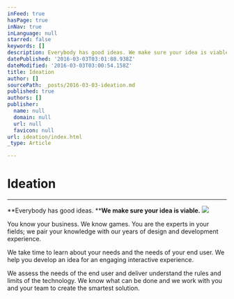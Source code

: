 ```yaml
---
inFeed: true
hasPage: true
inNav: true
inLanguage: null
starred: false
keywords: []
description: Everybody has good ideas. We make sure your idea is viable.
datePublished: '2016-03-03T03:01:08.938Z'
dateModified: '2016-03-03T03:00:54.158Z'
title: Ideation
author: []
sourcePath: _posts/2016-03-03-ideation.md
published: true
authors: []
publisher:
  name: null
  domain: null
  url: null
  favicon: null
url: ideation/index.html
_type: Article

---
```

# Ideation

****

**Everybody has good ideas. ****We make sure your idea is viable.**
![](https://the-grid-user-content.s3-us-west-2.amazonaws.com/8c1d0850-e75f-4b27-9ffb-cd10313514db.jpg)

You know
your business. We know games. You are the experts in your fields; we pair your
knowledge with our years of design and development experience. 

We take time
to learn about your needs and the needs of your end user. We help you develop
an idea for an engaging interactive experience.

We assess
the needs of the end user and deliver understand the rules and limits of the
technology. We know what can be done and we work with you and your team to
create the smartest solution.